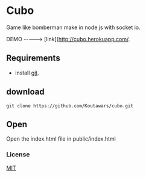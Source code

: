 # Cubo
Game like bomberman make in node js with socket io.

DEMO -----> [link](http://cubo.herokuapp.com/.

## Requirements
* install [git](https://git-scm.com/downloads).
## download
```console
git clone https://github.com/Koutawars/cubo.git
```
## Open
Open the index.html file in public/index.html
### License

[MIT](/LICENSE)
